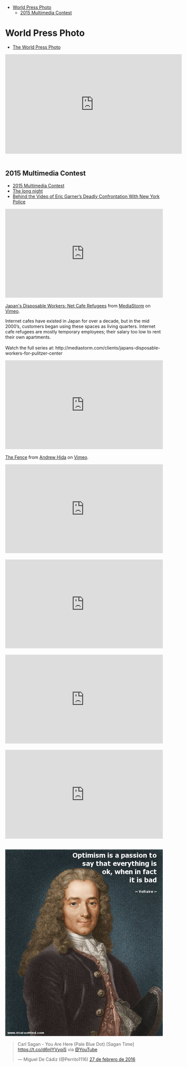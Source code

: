<!-- MarkdownTOC -->

- [World Press Photo](#world-press-photo)
    - [2015 Multimedia Contest](#2015-multimedia-contest)

<!-- /MarkdownTOC -->

# World Press Photo
- [The World Press Photo](http://www.worldpressphoto.org)

<div class="container">
<iframe width="560" height="315" src="https://www.youtube-nocookie.com/embed/ihcdZax6aZI?rel=0" frameborder="0" allowfullscreen class="video"></iframe>
</div>
<br>

## 2015 Multimedia Contest
- [2015 Multimedia Contest](http://www.worldpressphoto.org/collection/mm/2015)
- [The long night](http://mediastorm.com/publication/the-long-night)
- [Behind the Video of Eric Garner’s Deadly Confrontation With New York Police](http://time.com/3016326/eric-garner-video-police-chokehold-death/)

<div class="container">
<iframe src="https://player.vimeo.com/video/121705174" width="500" height="281" frameborder="0" webkitallowfullscreen mozallowfullscreen allowfullscreen class="video"></iframe></div>
<p><a href="https://vimeo.com/121705174">Japan&#039;s Disposable Workers: Net Cafe Refugees</a> from <a href="https://vimeo.com/mediastorm">MediaStorm</a> on <a href="https://vimeo.com">Vimeo</a>.</p>
<p>Internet cafes have existed in Japan for over a decade, but in the mid 2000&rsquo;s, customers began using these spaces as living quarters. Internet cafe refugees are mostly temporary employees; their salary too low to rent their own apartments. <br />
<br />
Watch the full series at: http://mediastorm.com/clients/japans-disposable-workers-for-pulitzer-center</p>

<div class="container">
<iframe src="https://player.vimeo.com/video/114796942?color=ffffff&title=0&byline=0&portrait=0" width="500" height="281" frameborder="0" webkitallowfullscreen mozallowfullscreen allowfullscreen class="video"></iframe>
</div>
<p><a href="https://vimeo.com/114796942">The Fence</a> from <a href="https://vimeo.com/andrewhida">Andrew Hida</a> on <a href="https://vimeo.com">Vimeo</a>.</p>

<div class="container">
<iframe src="https://player.vimeo.com/video/91032041?color=ffffff&title=0&byline=0&portrait=0" width="500" height="281" frameborder="0" webkitallowfullscreen mozallowfullscreen allowfullscreen class="video"></iframe>
</div>
<br/>

<div class="container">
<iframe src="https://player.vimeo.com/video/109143336" width="500" height="281" frameborder="0" webkitallowfullscreen mozallowfullscreen allowfullscreen class="video"></iframe>
</div>
<br/>

<div class="container">
<iframe src="https://player.vimeo.com/video/121696671" width="500" height="281" frameborder="0" webkitallowfullscreen mozallowfullscreen allowfullscreen class="video"></iframe>
</div>
<br/>

<div class="container">
<iframe src="https://player.vimeo.com/video/80390315" width="500" height="281" frameborder="0" webkitallowfullscreen mozallowfullscreen allowfullscreen class="video"></iframe>
</div>
<br/>

[![voltaire optimism](images/voltaire_optimism.jpg)](http://statusmind.com/)

<blockquote class="twitter-tweet tw-align-center" data-lang="es"><p lang="es" dir="ltr">Carl Sagan - You Are Here (Pale Blue Dot) [Sagan Time] <a href="https://t.co/d6nIYVyojS">https://t.co/d6nIYVyojS</a> vía <a href="https://twitter.com/YouTube">@YouTube</a></p>&mdash; Miguel De Cádiz (@Perrito1116) <a href="https://twitter.com/Perrito1116/status/703511063057149952">27 de febrero de 2016</a></blockquote><script async src="//platform.twitter.com/widgets.js" charset="utf-8"></script>
